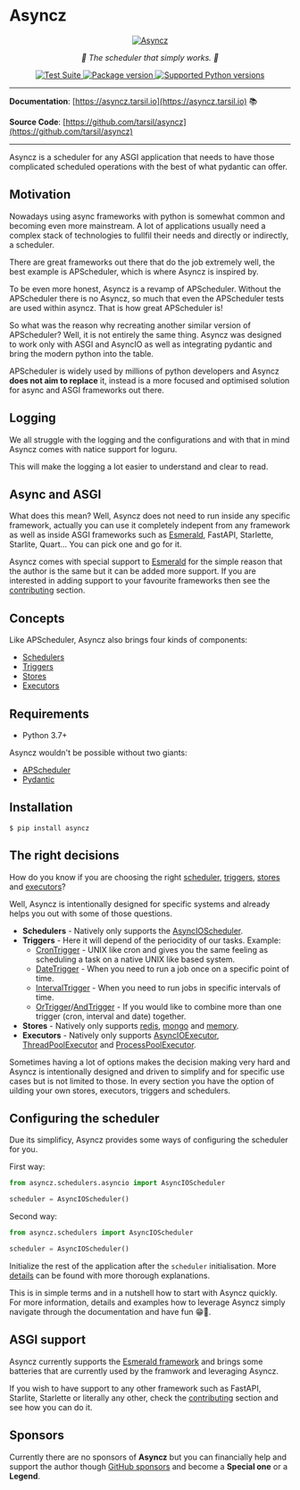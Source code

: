 # Asyncz

<p align="center">
  <a href="https://asyncz.tarsil.io"><img src="https://res.cloudinary.com/dymmond/image/upload/v1671461421/asyncz/asyncz-bg_bapqg1.png" alt='Asyncz'></a>
</p>

<p align="center">
    <em>🚀 The scheduler that simply works. 🚀</em>
</p>

<p align="center">
<a href="https://github.com/tarsil/asyncz/workflows/Test%20Suite/badge.svg?event=push&branch=main" target="_blank">
    <img src="https://github.com/tarsil/asyncz/workflows/Test%20Suite/badge.svg?event=push&branch=main" alt="Test Suite">
</a>

<a href="https://pypi.org/project/asyncz" target="_blank">
    <img src="https://img.shields.io/pypi/v/asyncz?color=%2334D058&label=pypi%20package" alt="Package version">
</a>

<a href="https://pypi.org/project/asyncz" target="_blank">
    <img src="https://img.shields.io/pypi/pyversions/asyncz.svg?color=%2334D058" alt="Supported Python versions">
</a>
</p>

---

**Documentation**: [https://asyncz.tarsil.io](https://asyncz.tarsil.io) 📚

**Source Code**: [https://github.com/tarsil/asyncz](https://github.com/tarsil/asyncz)

---

Asyncz is a scheduler for any ASGI application that needs to have those complicated scheduled operations with the
best of what pydantic can offer.

## Motivation

Nowadays using async frameworks with python is somewhat common and becoming even more mainstream. A lot of applications
usually need a complex stack of technologies to fullfil their needs and directly or indirectly, a scheduler.

There are great frameworks out there that do the job extremely well, the best example is APScheduler, which is where
Asyncz is inspired by.

To be even more honest, Asyncz is a revamp of APScheduler. Without the APScheduler there is no Asyncz, so much that
even the APScheduler tests are used within asyncz. That is how great APScheduler is!

So what was the reason why recreating another similar version of APScheduler? Well, it is not entirely the same
thing. Asyncz was designed to work only with ASGI and AsyncIO as well as integrating pydantic and bring the modern
python into the table.

APScheduler is widely used by millions of python developers and Asyncz **does not aim to replace** it, instead
is a more focused and optimised solution for async and ASGI frameworks out there.

## Logging

We all struggle with the logging and the configurations and with that in mind Asyncz comes with natice support
for loguru.

This will make the logging a lot easier to understand and clear to read.

## Async and ASGI

What does this mean? Well, Asyncz does not need to run inside any specific framework, actually you can use it
completely indepent from any framework as well as inside ASGI frameworks such as
[Esmerald](https://esmerald.dymmond.com), FastAPI, Starlette, Starlite, Quart... You can pick one and go for it.

Asyncz comes with special support to [Esmerald](https://esmerald.dymmond.com) for the simple reason that the author is
the same but it can be added more support. If you are interested in adding support to your favourite frameworks then
see the [contributing](https://asyncz.tarsild.io/contributing.md) section.

## Concepts

Like APScheduler, Asyncz also brings four kinds of components:

* [Schedulers](https://asyncz.tarsild.io/schedulers.md)
* [Triggers](https://asyncz.tarsild.io/triggers.md)
* [Stores](https://asyncz.tarsild.io/stores.md)
* [Executors](https://asyncz.tarsild.io/executors.md)

## Requirements

* Python 3.7+

Asyncz wouldn't be possible without two giants:

* <a href="https://apscheduler.readthedocs.io/en/3.x/" class="external-link" target="_blank">APScheduler</a>
* <a href="https://pydantic-docs.helpmanual.io/" class="external-link" target="_blank">Pydantic</a>

## Installation

```shell
$ pip install asyncz
```

## The right decisions

How do you know if you are choosing the right [scheduler](https://asyncz.tarsild.io/schedulers.md),
[triggers](https://asyncz.tarsild.io/triggers.md), [stores](https://asyncz.tarsild.io/stores.md)
and [executors](https://asyncz.tarsild.io/executors.md)?

Well, Asyncz is intentionally designed for specific systems and already helps you out with some of
those questions.

* **Schedulers** - Natively only supports the [AsyncIOScheduler](https://asyncz.tarsild.io/schedulers.md#asyncioscheduler).
* **Triggers** - Here it will depend of the periocidity of our tasks. Example:
    * [CronTrigger](https://asyncz.tarsild.io/triggers.md#crontrigger) - UNIX like cron and gives you the same feeling as
scheduling a task on a native UNIX like based system.
    * [DateTrigger](https://asyncz.tarsild.io/triggers.md#datetrigger) - When you need to run a job once on a specific
point of time.
    * [IntervalTrigger](https://asyncz.tarsild.io/triggers.md#intervaltrigger) - When you need to run jobs in specific
intervals of time.
    * [OrTrigger](https://asyncz.tarsild.io/triggers.md#ortrigger)/[AndTrigger](https://asyncz.tarsild.io/triggers.md#andtrigger) - If you would
like to combine more than one trigger (cron, interval and date) together.
* **Stores** - Natively only supports [redis](https://asyncz.tarsild.io/stores.md#redisstore),
[mongo](https://asyncz.tarsild.io/stores.md#mongodbstore) and [memory](https://asyncz.tarsild.io/stores.md#memorystore).
* **Executors** - Natively only supports [AsyncIOExecutor](https://asyncz.tarsild.io/executors.md#asyncioexecutor),
[ThreadPoolExecutor](https://asyncz.tarsild.io/executors.md#threadpoolexecutor) and
[ProcessPoolExecutor](https://asyncz.tarsild.io/executors.md#processpoolexecutor).

Sometimes having a lot of options makes the decision making very hard and Asyncz is intentionally
designed and driven to simplify and for specific use cases but is not limited to those. In every
section you have the option of uilding your own stores, executors, triggers and schedulers.

## Configuring the scheduler

Due its simplificy, Asyncz provides some ways of configuring the scheduler for you.

First way:

```python
from asyncz.schedulers.asyncio import AsyncIOScheduler

scheduler = AsyncIOScheduler()
```

Second way:

```python
from asyncz.schedulers import AsyncIOScheduler

scheduler = AsyncIOScheduler()
```

Initialize the rest of the application after the `scheduler` initialisation.
More [details](https://asyncz.tarsild.io/schedulers.md) can be found with more thorough explanations.

This is in simple terms and in a nutshell how to start with Asyncz quickly. For more information,
details and examples how to leverage Asyncz simply navigate through the documentation and have
fun 😁🎉.

## ASGI support

Asyncz currently supports the [Esmerald framework](https://asyncz.tarsild.io/contrib/esmerald/index.md)
and brings some batteries that are currently used by the framwork and leveraging Asyncz.

If you wish to have support to any other framework such as FastAPI, Starlite, Starlette or
literally any other, check the [contributing](https://asyncz.tarsild.io/contributing.md) section and see how you can
do it.

## Sponsors

Currently there are no sponsors of **Asyncz** but you can financially help and support the author though
[GitHub sponsors](https://github.com/sponsors/tarsil) and become a **Special one** or a **Legend**.
